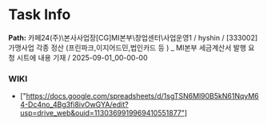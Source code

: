 # Task Info

**Path:** 카페24(주)\본사사업장\[CG]MI본부\창업센터\사업운영1 / hyshin / [333002] 가맹사업 각종 정산 (프린파크,이지어드민,법인카드 등 ) _ MI본부 세금계산서 발행 요청 시트에 내용 기재 / 2025-09-01_00-00-00

### WIKI
- ["https://docs.google.com/spreadsheets/d/1sgTSN6Ml90B5kN61NqyM64-Dc4no_4Bg3fi8ivOwGYA/edit?usp=drive_web&ouid=1130369919969410551877"]

